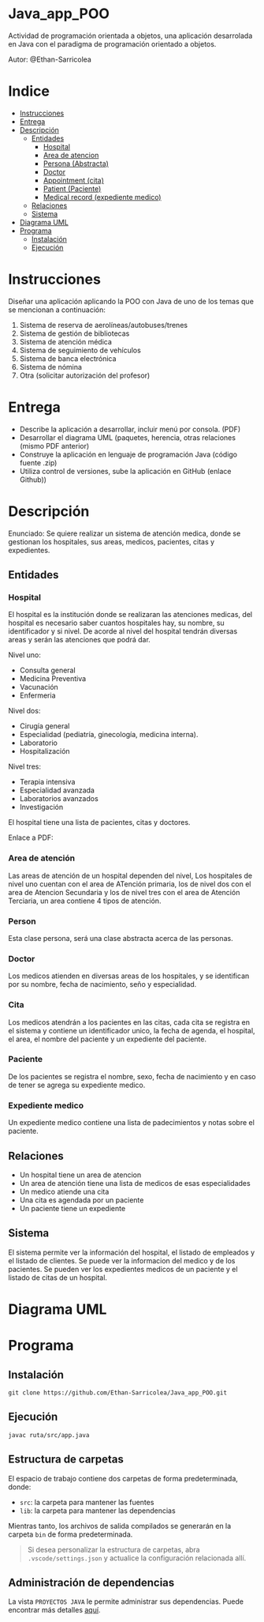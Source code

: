 # Java_app_POO
Actividad de programación orientada a objetos, una aplicación desarrolada en Java con el paradigma de programación orientado a objetos.

Autor: @Ethan-Sarricolea

# Indice
- [Instrucciones](#instrucciones)
- [Entrega](#entrega)
- [Descripción](#descripción)
  - [Entidades](#entidades)
    - [Hospital](#hospital)
    - [Area de atencion](#area-de-atención)
    - [Persona (Abstracta)](#person)
    - [Doctor](#doctor)
    - [Appointment (cita)](#cita)
    - [Patient (Paciente)](#paciente)
    - [Medical record (expediente medico)](#expediente-medico)
  - [Relaciones](#relaciones)
  - [Sistema](#sistema)
- [Diagrama UML](#diagrama-uml)
- [Programa](#programa)
  - [Instalación](#instalación)
  - [Ejecución](#ejecución)

# Instrucciones

Diseñar una aplicación aplicando la POO con Java de uno de los temas que se mencionan a continuación:

1. Sistema de reserva de aerolíneas/autobuses/trenes
2. Sistema de gestión de bibliotecas
3. Sistema de atención médica
4. Sistema de seguimiento de vehículos
5. Sistema de banca electrónica
6. Sistema de nómina
7. Otra (solicitar autorización del profesor)


# Entrega

- Describe la aplicación a desarrollar, incluir menú por consola. (PDF)
- Desarrollar el diagrama UML (paquetes, herencia, otras relaciones (mismo PDF anterior)
- Construye la aplicación en lenguaje de programación Java (código fuente .zip)
- Utiliza control de versiones, sube la aplicación en GitHub (enlace Github))

# Descripción

Enunciado: Se quiere realizar un sistema de atención medica, donde se gestionan los hospitales, sus areas, medicos, pacientes, citas y expedientes.

## Entidades

### Hospital
El hospital es la institución donde se realizaran las atenciones medicas, del hospital es necesario saber cuantos hospitales hay, su nombre, su identificador y si nivel. De acorde al nivel del hospital tendrán diversas areas y serán las atenciones que podrá dar.

Nivel uno:
- Consulta general
- Medicina Preventiva
- Vacunación
- Enfermeria

Nivel dos:
- Cirugía general
- Especialidad (pediatría, ginecología, medicina interna).
- Laboratorio
- Hospitalización

Nivel tres:
- Terapia intensiva
- Especialidad avanzada
- Laboratorios avanzados
- Investigación

El hospital tiene una lista de pacientes, citas y doctores.

Enlace a PDF:

### Area de atención
Las areas de atención de un hospital dependen del nivel, Los hospitales de nivel uno cuentan con el area de ATención primaria, los de nivel dos con el area de Atencion Secundaria y los de nivel tres con el area de Atención Terciaria, un area contiene 4 tipos de atención.

### Person
Esta clase persona, será una clase abstracta acerca de las personas.

### Doctor

Los medicos atienden en diversas areas de los hospitales, y se identifican por su nombre, fecha de nacimiento, seño y especialidad.

### Cita

Los medicos atendrán a los pacientes en las citas, cada cita se registra en el sistema y contiene un identificador unico, la fecha de agenda, el hospital, el area, el nombre del paciente y un expediente del paciente.

### Paciente
De los pacientes se registra el nombre, sexo, fecha de nacimiento y en caso de tener se agrega su expediente medico.

### Expediente medico
Un expediente medico contiene una lista de padecimientos y notas sobre el paciente.

## Relaciones
- Un hospital tiene un area de atencion
- Un area de atención tiene una lista de medicos de esas especialidades
- Un medico atiende una cita
- Una cita es agendada por un paciente
- Un paciente tiene un expediente

## Sistema

El sistema permite ver la información del hospital, el listado de empleados y el listado de clientes.
Se puede ver la informacion del medico y de los pacientes.
Se pueden ver los expedientes medicos de un paciente y el listado de citas de un hospital.

# Diagrama UML


# Programa

## Instalación

`git clone https://github.com/Ethan-Sarricolea/Java_app_POO.git`

## Ejecución

`javac ruta/src/app.java`

## Estructura de carpetas

El espacio de trabajo contiene dos carpetas de forma predeterminada, donde:

- `src`: la carpeta para mantener las fuentes
- `lib`: la carpeta para mantener las dependencias

Mientras tanto, los archivos de salida compilados se generarán en la carpeta `bin` de forma predeterminada.

> Si desea personalizar la estructura de carpetas, abra `.vscode/settings.json` y actualice la configuración relacionada allí.

## Administración de dependencias

La vista `PROYECTOS JAVA` le permite administrar sus dependencias. Puede encontrar más detalles [aquí](https://github.com/microsoft/vscode-java-dependency#manage-dependencies).